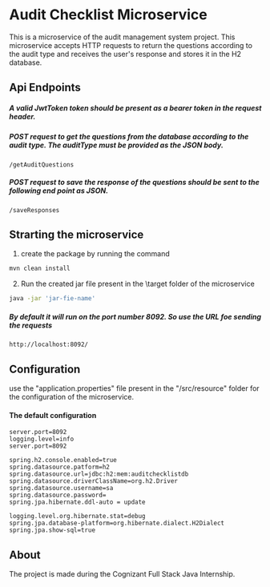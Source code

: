 # Audit Checklist Microservice

This is a microservice of the audit management system project. This microservice accepts HTTP requests to return the questions according to the audit type and receives the user's response and stores it in the H2 database.

## Api Endpoints

##### A valid JwtToken token should be present as a bearer token in the request header.

##### POST request to get the questions from the database according to the audit type. The auditType must be provided as the JSON body.  

```url
/getAuditQuestions
```
##### POST request to save the response of the questions should be sent to the following end point as JSON.

```url
/saveResponses
```

## Strarting the microservice
1. create the package by running the command

```bash
mvn clean install
```
2. Run the created jar file present in the \target folder of the microservice

```bash
java -jar 'jar-fie-name'
```
##### By default it will run on the port number 8092. So use the URL foe sending the requests
```url
http://localhost:8092/
```

## Configuration
use the "application.properties" file present in the "/src/resource" folder for the configuration of the microservice. 

####  The default configuration
```properties
server.port=8092
logging.level=info
server.port=8092

spring.h2.console.enabled=true
spring.datasource.patform=h2
spring.datasource.url=jdbc:h2:mem:auditchecklistdb
spring.datasource.driverClassName=org.h2.Driver
spring.datasource.username=sa
spring.datasource.password=
spring.jpa.hibernate.ddl-auto = update

logging.level.org.hibernate.stat=debug
spring.jpa.database-platform=org.hibernate.dialect.H2Dialect
spring.jpa.show-sql=true
```
## About
The project is made during the Cognizant Full Stack Java Internship.